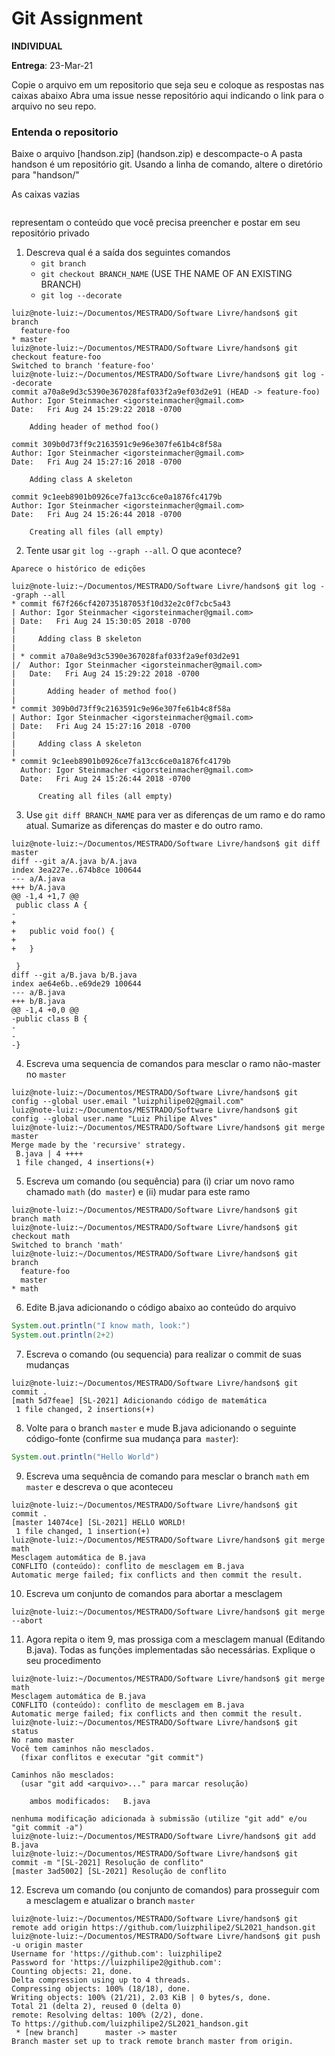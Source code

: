 # Git Assignment

**INDIVIDUAL**

**Entrega**: 23-Mar-21

Copie o arquivo em um repositorio que seja seu e coloque as respostas nas caixas abaixo
Abra uma issue nesse repositório aqui indicando o link para o arquivo no seu repo.

### Entenda o repositorio
Baixe o arquivo [handson.zip] (handson.zip) e descompacte-o
A pasta handson é um repositório git. Usando a linha de comando, altere o diretório para "handson/"


As caixas vazias
```

```
representam o conteúdo que você precisa preencher e postar em seu repositório privado

1. Descreva qual é a saída dos seguintes comandos
    -  `git branch` 
    -  `git checkout BRANCH_NAME` (USE THE NAME OF AN EXISTING BRANCH)
    -  `git log --decorate`

```
luiz@note-luiz:~/Documentos/MESTRADO/Software Livre/handson$ git branch
  feature-foo
* master
luiz@note-luiz:~/Documentos/MESTRADO/Software Livre/handson$ git checkout feature-foo
Switched to branch 'feature-foo'
luiz@note-luiz:~/Documentos/MESTRADO/Software Livre/handson$ git log --decorate
commit a70a8e9d3c5390e367028faf033f2a9ef03d2e91 (HEAD -> feature-foo)
Author: Igor Steinmacher <igorsteinmacher@gmail.com>
Date:   Fri Aug 24 15:29:22 2018 -0700

    Adding header of method foo()

commit 309b0d73ff9c2163591c9e96e307fe61b4c8f58a
Author: Igor Steinmacher <igorsteinmacher@gmail.com>
Date:   Fri Aug 24 15:27:16 2018 -0700

    Adding class A skeleton

commit 9c1eeb8901b0926ce7fa13cc6ce0a1876fc4179b
Author: Igor Steinmacher <igorsteinmacher@gmail.com>
Date:   Fri Aug 24 15:26:44 2018 -0700

    Creating all files (all empty)

```

2. Tente usar `git log --graph --all`. O que acontece?
```
Aparece o histórico de edições

luiz@note-luiz:~/Documentos/MESTRADO/Software Livre/handson$ git log --graph --all
* commit f67f266cf420735187053f10d32e2c0f7cbc5a43
| Author: Igor Steinmacher <igorsteinmacher@gmail.com>
| Date:   Fri Aug 24 15:30:05 2018 -0700
| 
|     Adding class B skeleton
|    
| * commit a70a8e9d3c5390e367028faf033f2a9ef03d2e91
|/  Author: Igor Steinmacher <igorsteinmacher@gmail.com>
|   Date:   Fri Aug 24 15:29:22 2018 -0700
|   
|       Adding header of method foo()
|  
* commit 309b0d73ff9c2163591c9e96e307fe61b4c8f58a
| Author: Igor Steinmacher <igorsteinmacher@gmail.com>
| Date:   Fri Aug 24 15:27:16 2018 -0700
| 
|     Adding class A skeleton
|  
* commit 9c1eeb8901b0926ce7fa13cc6ce0a1876fc4179b
  Author: Igor Steinmacher <igorsteinmacher@gmail.com>
  Date:   Fri Aug 24 15:26:44 2018 -0700
  
      Creating all files (all empty)

```

3. Use `git diff BRANCH_NAME`  para ver as diferenças de um ramo e do ramo atual.
   Sumarize as diferenças do master e do outro ramo.

```
luiz@note-luiz:~/Documentos/MESTRADO/Software Livre/handson$ git diff master
diff --git a/A.java b/A.java
index 3ea227e..674b8ce 100644
--- a/A.java
+++ b/A.java
@@ -1,4 +1,7 @@
 public class A {
-
+   
+   public void foo() {
+   
+   }
 
 }
diff --git a/B.java b/B.java
index ae64e6b..e69de29 100644
--- a/B.java
+++ b/B.java
@@ -1,4 +0,0 @@
-public class B {
-
-
-}

```

4. Escreva uma sequencia de comandos para mesclar o ramo não-master no `master`

```
luiz@note-luiz:~/Documentos/MESTRADO/Software Livre/handson$ git config --global user.email "luizphilipe02@gmail.com"
luiz@note-luiz:~/Documentos/MESTRADO/Software Livre/handson$ git config --global user.name "Luiz Philipe Alves"
luiz@note-luiz:~/Documentos/MESTRADO/Software Livre/handson$ git merge master
Merge made by the 'recursive' strategy.
 B.java | 4 ++++
 1 file changed, 4 insertions(+)

```


5. Escreva um comando (ou sequência) para (i) criar um novo ramo chamado `math` (do` master`)
e (ii) mudar para este ramo

```
luiz@note-luiz:~/Documentos/MESTRADO/Software Livre/handson$ git branch math
luiz@note-luiz:~/Documentos/MESTRADO/Software Livre/handson$ git checkout math
Switched to branch 'math'
luiz@note-luiz:~/Documentos/MESTRADO/Software Livre/handson$ git branch
  feature-foo
  master
* math

```
   
6. Edite B.java adicionando o código abaixo ao conteúdo do arquivo
```java
System.out.println("I know math, look:")
System.out.println(2+2)
```

7. Escreva o comando (ou sequencia) para realizar o commit de suas mudanças
```
luiz@note-luiz:~/Documentos/MESTRADO/Software Livre/handson$ git commit .
[math 5d7feae] [SL-2021] Adicionando código de matemática
 1 file changed, 2 insertions(+)

```

8. Volte para o branch `master` e mude B.java adicionando o seguinte código-fonte (confirme sua mudança para` master`):
```java
System.out.println("Hello World")
```

9. Escreva uma sequência de comando para mesclar o branch `math` em` master` e descreva o que aconteceu
```
luiz@note-luiz:~/Documentos/MESTRADO/Software Livre/handson$ git commit .
[master 14074ce] [SL-2021] HELLO WORLD!
 1 file changed, 1 insertion(+)
luiz@note-luiz:~/Documentos/MESTRADO/Software Livre/handson$ git merge math
Mesclagem automática de B.java
CONFLITO (conteúdo): conflito de mesclagem em B.java
Automatic merge failed; fix conflicts and then commit the result.

```
   
10. Escreva um conjunto de comandos para abortar a mesclagem
```
luiz@note-luiz:~/Documentos/MESTRADO/Software Livre/handson$ git merge --abort

```
   
11. Agora repita o item 9, mas prossiga com a mesclagem manual (Editando B.java). Todas as funções implementadas são necessárias. Explique o seu procedimento
```
luiz@note-luiz:~/Documentos/MESTRADO/Software Livre/handson$ git merge math
Mesclagem automática de B.java
CONFLITO (conteúdo): conflito de mesclagem em B.java
Automatic merge failed; fix conflicts and then commit the result.
luiz@note-luiz:~/Documentos/MESTRADO/Software Livre/handson$ git status
No ramo master
Você tem caminhos não mesclados.
  (fixar conflitos e executar "git commit")

Caminhos não mesclados:
  (usar "git add <arquivo>..." para marcar resolução)

	ambos modificados:   B.java

nenhuma modificação adicionada à submissão (utilize "git add" e/ou "git commit -a")
luiz@note-luiz:~/Documentos/MESTRADO/Software Livre/handson$ git add B.java 
luiz@note-luiz:~/Documentos/MESTRADO/Software Livre/handson$ git commit -m "[SL-2021] Resolução de conflito"
[master 3ad5002] [SL-2021] Resolução de conflito

```

12. Escreva um comando (ou conjunto de comandos) para prosseguir com a mesclagem e atualizar o branch `master`
```
luiz@note-luiz:~/Documentos/MESTRADO/Software Livre/handson$ git remote add origin https://github.com/luizphilipe2/SL2021_handson.git
luiz@note-luiz:~/Documentos/MESTRADO/Software Livre/handson$ git push -u origin master
Username for 'https://github.com': luizphilipe2
Password for 'https://luizphilipe2@github.com': 
Counting objects: 21, done.
Delta compression using up to 4 threads.
Compressing objects: 100% (18/18), done.
Writing objects: 100% (21/21), 2.03 KiB | 0 bytes/s, done.
Total 21 (delta 2), reused 0 (delta 0)
remote: Resolving deltas: 100% (2/2), done.
To https://github.com/luizphilipe2/SL2021_handson.git
 * [new branch]      master -> master
Branch master set up to track remote branch master from origin.


```



